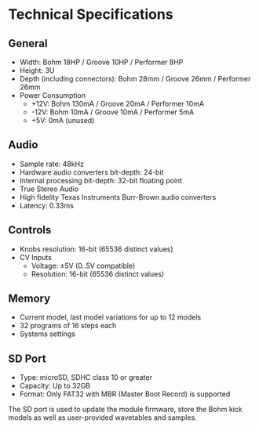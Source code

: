 # Technical Specifications

## General

- Width: Bohm 18HP / Groove 10HP / Performer 8HP
- Height: 3U
- Depth (including connectors): Bohm 28mm / Groove 26mm / Performer 26mm
- Power Consumption
   - +12V: Bohm 130mA / Groove 20mA / Performer 10mA 
   - -12V: Bohm 10mA / Groove 10mA / Performer 5mA
   - +5V: 0mA (unused)

## Audio

- Sample rate: 48kHz
- Hardware audio converters bit-depth: 24-bit 
- Internal processing bit-depth: 32-bit floating point
- True Stereo Audio
- High fidelity Texas Instruments Burr-Brown audio converters
- Latency: 0.33ms

## Controls

- Knobs resolution: 16-bit (65536 distinct values)
- CV Inputs
   - Voltage: ±5V (0..5V compatible)
   - Resolution: 16-bit (65536 distinct values)

## Memory

- Current model, last model variations for up to 12 models
- 32 programs of 16 steps each
- Systems settings

## SD Port

- Type: microSD, SDHC class 10 or greater
- Capacity: Up to 32GB
- Format: Only FAT32 with MBR (Master Boot Record) is supported

The SD port is used to update the module firmware, store the Bohm kick models
as well as user-provided wavetables and samples.
